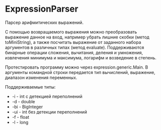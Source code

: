 # ExpressionParser

Парсер арифмитических выражений.

С помощью возвращаемого выражения можно преобразовать выражение данное на вход, например убрать лишние скобки (метод toMiniString), а также посчитать 
выражение от заданного набора аргументов в различных типах (метод evaluate). 
Поддерживаются бинарные операции сложения, вычитания, деления и умножения, извлечения минимума и максимума,  логарифм и возведение в степень.

Протестировать программу можно через expression.generic.Main. В аргументы командной строки передается тип вычислений, выражение, диапазон изменения переменных.

Поддерживаемые типы:

- -i - int с детекцией переполнений
- -d - double
- -bi - BigInteger
- -ui - int без детекции переполнений
- -f - float
- -l - long 
